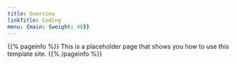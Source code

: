 ```yaml
---
title: Overview
linkTitle: Coding
menu: {main: {weight: 40}}
---
```


{{% pageinfo %}}
This is a placeholder page that shows you how to use this template site.
{{% /pageinfo %}}

